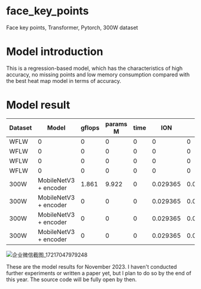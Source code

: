 # face_key_points
Face key points, Transformer, Pytorch, 300W dataset

# Model introduction

This is a regression-based model, which has the characteristics of high accuracy, no missing points and low memory consumption compared with the best heat map model in terms of accuracy.


# Model result
Dataset | Model | gflops | params M | time | ION | IPN | cur
--- | --- | --- | --- | --- | --- | --- | --- 
WFLW |            0          |  0    |  0    |  0 |     0     |      0    | 0
WFLW |         0             | 0     |  0    |  0 |      0     |      0    | 0
WFLW |         0             |  0    |  0    |  0 |     0      |     0     | 0
WFLW |          0            |  0    |  0    |  0 |    0      |    0      | 0
300W | MobileNetV3 + encoder | 1.861 | 9.922 |  0 | 0.029365 | 0.041209 | [baidu](https://pan.baidu.com/s/1FB2vsnImDjV09Hd1Vxs0ag){target="_blank"}
300W | MobileNetV3 + encoder | 0     |  0 |  0 | 0.029365 | 0.041209 | 0
300W | MobileNetV3 + encoder | 0     | 0  | 0  | 0.029365 | 0.041209 | 0
300W | MobileNetV3 + encoder |  0    |  0 |  0 | 0.029365 | 0.041209 | 0

![企业微信截图_17217047979248](https://github.com/user-attachments/assets/66a223a1-cb73-45b2-b084-f8188234db6b)

These are the model results for November 2023. I haven't conducted further experiments or written a paper yet, but I plan to do so by the end of this year.
The source code will be fully open by then.



